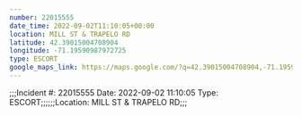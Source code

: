 ```yaml
---
number: 22015555
date_time: 2022-09-02T11:10:05+00:00
location: MILL ST & TRAPELO RD
latitude: 42.39015004708904
longitude: -71.19590987972725
type: ESCORT
google_maps_link: https://maps.google.com/?q=42.39015004708904,-71.19590987972725
---
```


;;;Incident #: 22015555  Date: 2022-09-02 11:10:05   Type: ESCORT;;;;;;Location: MILL ST & TRAPELO RD;;;
